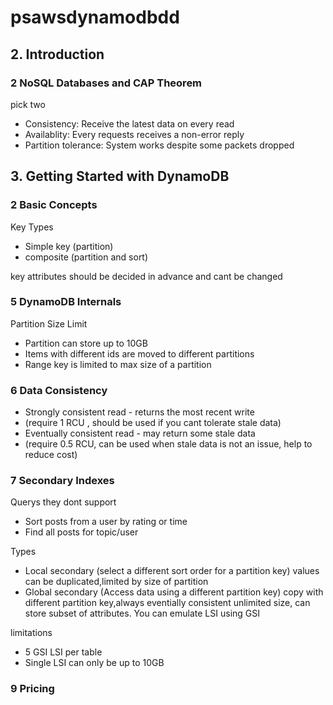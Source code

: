 # psawsdynamodbdd
## 2. Introduction
### 2 NoSQL Databases and CAP Theorem
pick two
- Consistency: Receive the latest data on every read
- Availablity: Every requests receives a non-error reply
- Partition tolerance: System works despite some packets dropped
## 3. Getting Started with DynamoDB
### 2 Basic Concepts
Key Types
- Simple key (partition)
- composite (partition and sort)  


key attributes should be decided in advance and cant be changed


### 5 DynamoDB Internals
Partition Size Limit
- Partition can store up to 10GB
- Items with different ids are moved to different partitions
- Range key is limited to max size of a partition

### 6 Data Consistency
- Strongly consistent read - returns the most recent write
- (require 1 RCU , should be used if you cant tolerate stale data)
- Eventually consistent read - may return some stale data
- (require 0.5 RCU, can be used when stale data is not an issue, help to reduce cost)


### 7 Secondary Indexes
Querys they dont support
- Sort posts from a user by rating or time
- Find all posts for topic/user

Types
- Local secondary (select a different sort order for a partition key) values can be duplicated,limited by size of partition
- Global secondary (Access data using a different partition key) copy with different partition key,always eventially consistent unlimited size, can store subset of attributes. You can emulate LSI using GSI  


limitations
- 5 GSI LSI per table
- Single LSI can only be up to 10GB


### 9 Pricing
